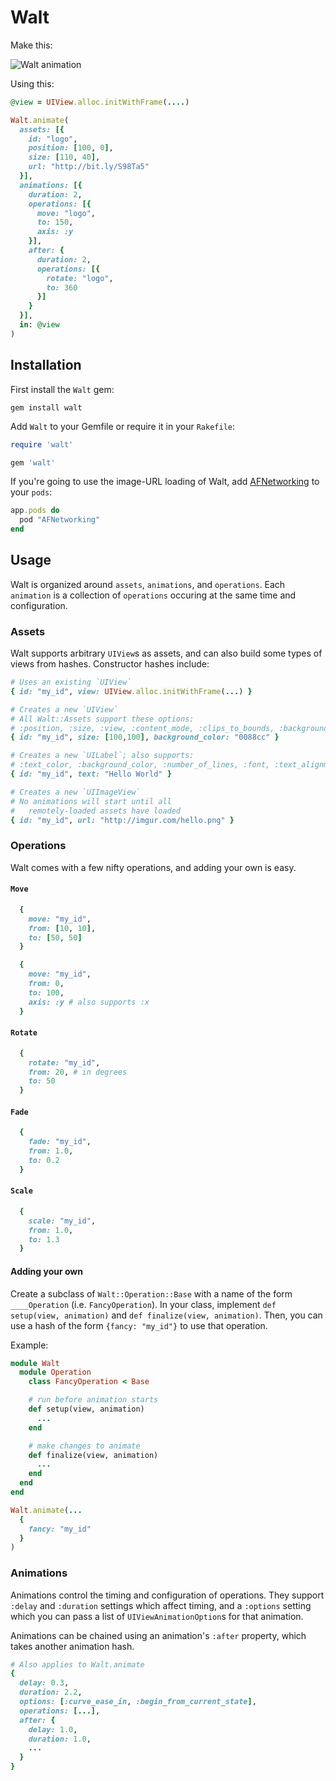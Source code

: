 # Walt

Make this:

![Walt animation](http://i.imgur.com/yd4RJ.gif)

Using this:

```ruby
@view = UIView.alloc.initWithFrame(....)

Walt.animate(
  assets: [{
    id: "logo",
    position: [100, 0],
    size: [110, 40],
    url: "http://bit.ly/S98Ta5"
  }],
  animations: [{
    duration: 2,
    operations: [{
      move: "logo",
      to: 150,
      axis: :y
    }],
    after: {
      duration: 2,
      operations: [{
        rotate: "logo",
        to: 360
      }]
    }
  }],
  in: @view
)
```

## Installation

First install the `Walt` gem:

`gem install walt`

Add `Walt` to your Gemfile or require it in your `Rakefile`:

```ruby
require 'walt'
```

```ruby
gem 'walt'
```

If you're going to use the image-URL loading of Walt, add [AFNetworking](https://github.com/AFNetworking/AFNetworking) to your `pods`:

```ruby
app.pods do
  pod "AFNetworking"
end
```

## Usage

Walt is organized around `assets`, `animations`, and `operations`. Each `animation` is a collection of `operations` occuring at the same time and configuration. 

### Assets

Walt supports arbitrary `UIView`s as assets, and can also build some types of views from hashes. Constructor hashes include:

```ruby
# Uses an existing `UIView`
{ id: "my_id", view: UIView.alloc.initWithFrame(...) }

# Creates a new `UIView`
# All Walt::Assets support these options:
# :position, :size, :view, :content_mode, :clips_to_bounds, :background_color
{ id: "my_id", size: [100,100], background_color: "0088cc" }

# Creates a new `UILabel`; also supports:
# :text_color, :background_color, :number_of_lines, :font, :text_alignment
{ id: "my_id", text: "Hello World" }

# Creates a new `UIImageView`
# No animations will start until all
#   remotely-loaded assets have loaded
{ id: "my_id", url: "http://imgur.com/hello.png" }

```

### Operations

Walt comes with a few nifty operations, and adding your own is easy.

#### `Move`

```ruby
  {
    move: "my_id",
    from: [10, 10],
    to: [50, 50]
  }
```

```ruby
  {
    move: "my_id",
    from: 0,
    to: 100,
    axis: :y # also supports :x
  }
```

#### `Rotate`

```ruby
  {
    rotate: "my_id",
    from: 20, # in degrees
    to: 50
  }
```

#### `Fade`

```ruby
  {
    fade: "my_id",
    from: 1.0,
    to: 0.2
  }
```

#### `Scale`

```ruby
  {
    scale: "my_id",
    from: 1.0,
    to: 1.3
  }
```

#### Adding your own

Create a subclass of `Walt::Operation::Base` with a name of the form `____Operation` (i.e. `FancyOperation`). In your class, implement `def setup(view, animation)` and `def finalize(view, animation)`. Then, you can use a hash of the form `{fancy: "my_id"}` to use that operation.

Example:

```ruby
module Walt
  module Operation
    class FancyOperation < Base

    # run before animation starts
    def setup(view, animation)
      ...
    end

    # make changes to animate
    def finalize(view, animation)
      ...
    end
  end
end

Walt.animate(...
  {
    fancy: "my_id"
  }
)
```


### Animations

Animations control the timing and configuration of operations. They support `:delay` and `:duration` settings which affect timing, and a `:options` setting which you can pass a list of `UIViewAnimationOption`s for that animation.

Animations can be chained using an animation's `:after` property, which takes another animation hash.

```ruby
# Also applies to Walt.animate
{
  delay: 0.3,
  duration: 2.2,
  options: [:curve_ease_in, :begin_from_current_state],
  operations: [...],
  after: {
    delay: 1.0,
    duration: 1.0,
    ...
  }
}
```
